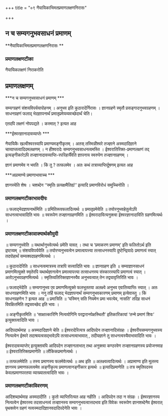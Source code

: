 +++
title = "०९ नैयायिकाभिमतप्रमाणलक्षणनिरासः"

+++


## न च सम्यगनुभवसाधनं प्रमाणम्

**नैयायिकाभिमतप्रमाणलक्षणनिरासः **

### **प्रमाणलक्षणटीका** 

नैयायिकलक्षणं निराकरोति

## प्रमाणलक्षणम् 

***न च सम्यगनुभवसाधनं प्रमाणम् ***

सम्यग्ग्रहणं संशयविपर्ययापोहनम् । अनुभव इति कुठारादेर्निरासः । ज्ञानग्रहणे स्मृतौ प्रसङ्गादनुभवग्रहणम् । साधनग्रहणं फलाद् भेदज्ञापनार्थं प्रमातृप्रमेयव्यवच्छेदार्थं चेति।

एतदपि लक्षणं नोपपद्यते । कस्मात् ? इत्यत आह

***ईश्वरज्ञानादावव्याप्तेः ***

नैयायिकैः खल्वीश्वरस्यापि प्रमाण्यमङ्गीकृतम् । अतस् तस्मिन्नीश्वरे तज्ज्ञाने अस्मदादिज्ञाने चाव्याप्तत्वादिदमलक्षणम् । न हीश्वरादेः सम्यगनुभवसाधनत्वमस्ति । ईश्वरातिरिक्त-प्रमाणलक्षणं तद् इत्यङ्गीकारेऽपि तज्ज्ञानादावव्याप्ति-रपरिहार्यैवेति ज्ञापनाय स्वरुपेण तज्ज्ञानग्रहणम् ।

ज्ञानं प्रमाणमेव न भवति । किं तु ? तत्फलमेव । अतः कथं तत्राव्याप्तिर्दूषणम् इत्यत आह

***अप्रामाण्ये प्रमाणाभावाच्च ***

ज्ञानस्येति शेषः । चशब्देन ‘‘स्मृतिः प्रत्यक्षमैतिह्यं’’ इत्यादि प्रमाणविरोधं समुच्चिनोति ।

### **प्रमाणलक्षणटीकाभावदीपः**

॥ फलाद्भेदज्ञापनार्थमिति ॥ प्रमितिरूपफलादित्यर्थः ॥ प्रमातृप्रमेयेति ॥ तयोरनुभवहेतुत्वेऽपि साधनत्वाभावादिति भावः ॥ स्वरूपेण तज्ज्ञानग्रहणमिति ॥ ईश्वरादावित्यनुक्त्वा ईश्वरज्ञानादाविति ग्रहणमित्यर्थः ।

### **प्रमाणलक्षणटीकावाक्यार्थकौमुदी**

॥ सम्यगनुभवेति ॥ यथार्थानुभवेत्यर्थः प्रमेति यावत् । तथा च ‘प्रमाकरण प्रमाणम्’ इति फलितोऽर्थ इति द्रष्टव्यम् ॥ संशयविपर्ययेति ॥ तयोरप्यनुभवत्वेन प्रमात्वापत्त्या तत्साधनस्यापि दुष्टेन्द्रियादेः प्रमाणत्वं स्यात् तदपोहार्थं सम्यक्पदग्रहणमित्यर्थः ।

॥ कुठारादेरिति ॥ साधनत्वमात्रस्य तत्रापि सत्त्वादिति भावः ॥ ज्ञानग्रहण इति ॥ सम्याज्ञानसाधनं प्रमाणमित्युक्ते स्मृतेरपि यथार्थज्ञानत्वेन प्रमात्वापत्त्या तत्साधनस्य संस्कारस्यापि प्रमाणत्वं स्यात् । अतोऽनुभवग्रहणमित्यर्थः । स्मृतिव्यतिरिक्तज्ञानस्यैव अनुभवत्वात् तेन तद्व्यावृत्तिरिति भावः ।

॥ फलाद्भेदेति ॥ सम्यगानुभव एव प्रमाणमित्युक्ते फलभूततया अलक्ष्ये अनुभव एवातिव्याप्तिः स्यात् । अतः साधनग्रहणमिति भावः । ननु तर्हि फलाद् भेदज्ञापनार्थं सम्यगनुभवकारणम् प्रमाणम् इत्येवास्तु । किं साधनग्रहणेन ? इत्यत आह ॥ प्रमात्रिति ॥ ‘यस्मिन् सति नियमेन प्रमा भवत्येव, नासति’ तदिह साधनं विवक्षितमिति तद्व्यवच्छेद इति भावः ।

॥ अङ्गीकृतमिति ॥ ‘साक्षात्कारिणि नित्ययोगिनि परद्वारानपेक्षस्थितौ’ इतिकारिकायां ‘तन्मे प्रमाणं शिवः’ इत्युक्तत्वादिति भावः ।

आदिपदार्थमाह ॥ अस्मदादिज्ञाने चेति ॥ ईश्वरादेरित्यत्र आदिपदेन तज्ज्ञानादिसंग्रहः । ईश्वरीयसम्यगनुभवस्य नित्यत्वेन ईश्वरे तदाश्रयत्वसद्भावेऽपि तत्साधनत्वाभावात् , तदीयज्ञाने तु साधनत्वस्यैवाभावादिति भावः ।

ईश्वरादावव्याप्तेर् इत्युक्तावपि आदिपदेन तज्ज्ञानलाभात् तथा अनुक्त्वा कण्ठरवेण तज्ज्ञानग्रहणस्य प्रयोजनमाह ॥ ईश्वरातिरिक्तप्रमाणेति ॥ लौकिकप्रमाणेत्यर्थः ।

॥ तत्फलमेवेति ॥ तस्य प्रमाणस्य फलमेवेत्यर्थः ॥ अथ इति ॥ अलक्ष्यत्वादित्यर्थः । अप्रामाण्य इति मूलस्य ज्ञानस्य प्रमाणफलत्वमेव अङ्गीकृत्य प्रमाणत्वानङ्गीकार इत्यर्थः ॥ इत्यादिप्रमाणेति ॥ तत्र स्मृतिपदस्य केवलप्रमाणपरतया व्याख्यातत्वादिति भावः ।

### **प्रमाणलक्षणटीकाविवरणम्**

आदिशब्दार्थमाह अस्मदादीति । कुतो व्याप्तिरित्यत आह नहीति । आदिपदेन तदा न संग्रहः । ईश्वरज्ञानस्य नित्यत्वेन ईश्वरस्य तदसाधनत्वं तज्ज्ञानस्य सम्यगनुभवत्वात्तदभाव इति विवेकः स्वरूपेण ज्ञानशब्देनैव ईश्वरात् पृथक्त्वेन ग्रहणं नत्वस्मदादिज्ञानवदादिपदेनेति भावः ।

